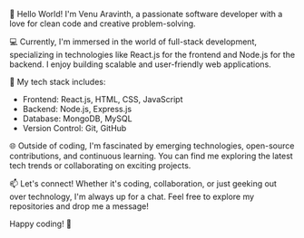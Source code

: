 👋 Hello World! I'm Venu Aravinth, a passionate software developer with a love for clean code and creative problem-solving.

💻 Currently, I'm immersed in the world of full-stack development, specializing in technologies like React.js for the frontend and Node.js for the backend. I enjoy building scalable and user-friendly web applications.

🚀 My tech stack includes:
   - Frontend: React.js, HTML, CSS, JavaScript
   - Backend: Node.js, Express.js
   - Database: MongoDB, MySQL
   - Version Control: Git, GitHub

🌐 Outside of coding, I'm fascinated by emerging technologies, open-source contributions, and continuous learning. You can find me exploring the latest tech trends or collaborating on exciting projects.

📫 Let's connect! Whether it's coding, collaboration, or just geeking out over technology, I'm always up for a chat. Feel free to explore my repositories and drop me a message!

Happy coding! 🚀
